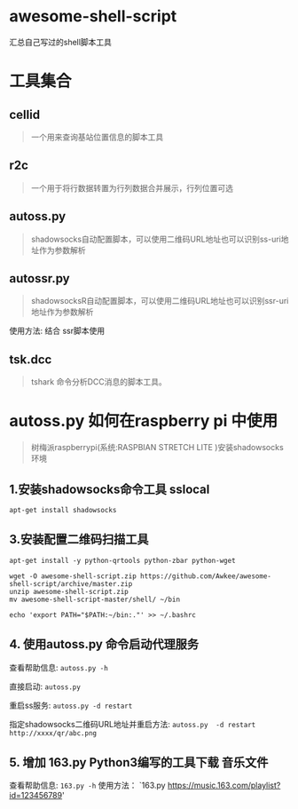 # awesome-shell-script
汇总自己写过的shell脚本工具

# 工具集合

## cellid
>一个用来查询基站位置信息的脚本工具

## r2c
>一个用于将行数据转置为行列数据合并展示，行列位置可选

## autoss.py
>shadowsocks自动配置脚本，可以使用二维码URL地址也可以识别ss-uri地址作为参数解析

## autossr.py
> shadowsocksR自动配置脚本，可以使用二维码URL地址也可以识别ssr-uri地址作为参数解析

使用方法:
结合 ssr脚本使用 

## tsk.dcc
> tshark 命令分析DCC消息的脚本工具。

# autoss.py 如何在raspberry pi 中使用
> 树梅派raspberrypi(系统:RASPBIAN STRETCH LITE )安装shadowsocks环境

## 1.安装shadowsocks命令工具 sslocal

```
apt-get install shadowsocks
```

## 3.安装配置二维码扫描工具

```
apt-get install -y python-qrtools python-zbar python-wget

wget -O awesome-shell-script.zip https://github.com/Awkee/awesome-shell-script/archive/master.zip
unzip awesome-shell-script.zip
mv awesome-shell-script-master/shell/ ~/bin

echo 'export PATH="$PATH:~/bin:."' >> ~/.bashrc
```


## 4. 使用autoss.py 命令启动代理服务

查看帮助信息: `autoss.py -h`

直接启动: `autoss.py`

重启ss服务: `autoss.py -d restart`

指定shadowsocks二维码URL地址并重启方法: `autoss.py  -d restart http://xxxx/qr/abc.png`

## 5. 增加 163.py Python3编写的工具下载 音乐文件

查看帮助信息: `163.py -h`
使用方法： `163.py https://music.163.com/playlist?id=123456789'


